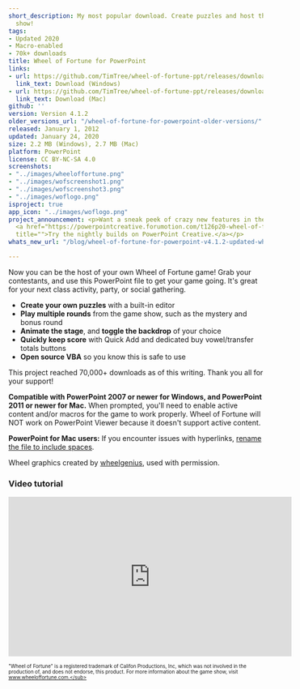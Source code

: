 ```yaml
---
short_description: My most popular download. Create puzzles and host the popular game
  show!
tags:
- Updated 2020
- Macro-enabled
- 70k+ downloads
title: Wheel of Fortune for PowerPoint
links:
- url: https://github.com/TimTree/wheel-of-fortune-ppt/releases/download/v4.1.2/WheelofFortune4.1.2.pptm
  link_text: Download (Windows)
- url: https://github.com/TimTree/wheel-of-fortune-ppt/releases/download/v4.1.2/WheelofFortuneMac4.1.2.pptm
  link_text: Download (Mac)
github: ''
version: Version 4.1.2
older_versions_url: "/wheel-of-fortune-for-powerpoint-older-versions/"
released: January 1, 2012
updated: January 24, 2020
size: 2.2 MB (Windows), 2.7 MB (Mac)
platform: PowerPoint
license: CC BY-NC-SA 4.0
screenshots:
- "../images/wheeloffortune.png"
- "../images/wofscreenshot1.png"
- "../images/wofscreenshot3.png"
- "../images/woflogo.png"
isproject: true
app_icon: "../images/woflogo.png"
project_announcement: <p>Want a sneak peek of crazy new features in the pipeline?
  <a href="https://powerpointcreative.forumotion.com/t126p20-wheel-of-fortune-for-powerpoint-games-by-tim#1765"
  title="">Try the nightly builds on PowerPoint Creative.</a></p>
whats_new_url: "/blog/wheel-of-fortune-for-powerpoint-v4.1.2-updated-wheel-values/"

---
```

Now you can be the host of your own Wheel of Fortune game! Grab your contestants, and use this PowerPoint file to get your game going. It's great for your next class activity, party, or social gathering.

* **Create your own puzzles** with a built-in editor
* **Play multiple rounds** from the game show, such as the mystery and bonus round
* **Animate the stage**, and **toggle the backdrop** of your choice
* **Quickly keep score** with Quick Add and dedicated buy vowel/transfer totals buttons
* **Open source VBA** so you know this is safe to use

This project reached 70,000+ downloads as of this writing. Thank you all for your support!

**Compatible with PowerPoint 2007 or newer for Windows, and PowerPoint 2011 or newer for Mac.** When prompted, you'll need to enable active content and/or macros for the game to work properly. Wheel of Fortune will NOT work on PowerPoint Viewer because it doesn't support active content.

**PowerPoint for Mac users:** If you encounter issues with hyperlinks, [rename the file to include spaces](/blog/fixes-for-hyperlink-issues-on-powerpoint-for-mac/).

Wheel graphics created by [wheelgenius](http://wheelgenius.deviantart.com/), used with permission.

### Video tutorial

<div class="videoWrapper">
<iframe title="Wheel of Fortune for PowerPoint video tutorial" allowfullscreen="" frameborder="0" height="315" src="https://www.youtube.com/embed/vNqHYk3FgiQ" width="560"></iframe>
</div>

<sup><sub>"Wheel of Fortune" is a registered trademark of Califon Productions, Inc, which was not involved in the production of, and does not endorse, this product. For more information about the game show, visit www.wheeloffortune.com.</sub></sup>